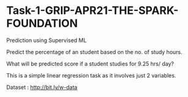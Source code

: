 # Task-1-GRIP-APR21-THE-SPARK-FOUNDATION
Prediction using Supervised ML


Predict the percentage of an student based on the no. of study hours.

What will be predicted score if a student studies for 9.25 hrs/ day?

This is a simple linear regression task as it involves just 2 variables.

Dataset : http://bit.ly/w-data
